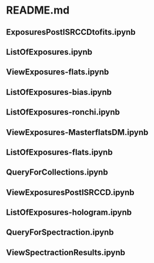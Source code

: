 # README.md



## ExposuresPostISRCCDtofits.ipynb  

## ListOfExposures.ipynb         

## ViewExposures-flats.ipynb

## ListOfExposures-bias.ipynb
       
## ListOfExposures-ronchi.ipynb

  
## ViewExposures-MasterflatsDM.ipynb

## ListOfExposures-flats.ipynb 
     
## QueryForCollections.ipynb
     
## ViewExposuresPostISRCCD.ipynb

## ListOfExposures-hologram.ipynb
   
## QueryForSpectraction.ipynb
    
## ViewSpectractionResults.ipynb


